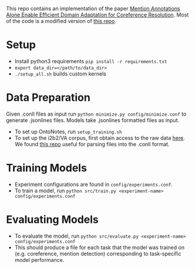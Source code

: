 This repo contains an implementation of the paper [Mention Annotations Alone Enable Efficient Domain Adaptation for Coreference Resolution](https://arxiv.org/abs/2210.07602). Most of the code is a modified version of [this repo](https://github.com/mandarjoshi90/coref/tree/master).
# Setup
- Install python3 requirements ``pip install -r requirements.txt``
- ``export data_dir=</path/to/data_dir>``
- ``./setup_all.sh`` builds custom kernels
# Data Preparation
Given .conll files as input run ``python minimize.py config/minimize.conf`` to generate .jsonlines files. Models take .jsonlines formatted files as input.
- To set up OntoNotes, run ``setup_training.sh``
- To set up the i2b2/VA corpus, first obtain access to the raw data [here](https://portal.dbmi.hms.harvard.edu/). We found [this repo](https://github.com/mxhofer/i2b2_2009-to-CoNLL.git) useful for parsing files into the .conll format.
# Training Models
- Experiment configurations are found in ``config/experiments.conf``.
- To train a model, run ``python src/train.py <experiment-name> config/experiments.conf``
# Evaluating Models
- To evaluate the model, run ``python src/evaluate.py <experiment-name> config/experiments.conf``
- This should produce a file for each task that the model was trained on (e.g. coreference, mention detection) corresponding to task-specific model performance.


 
